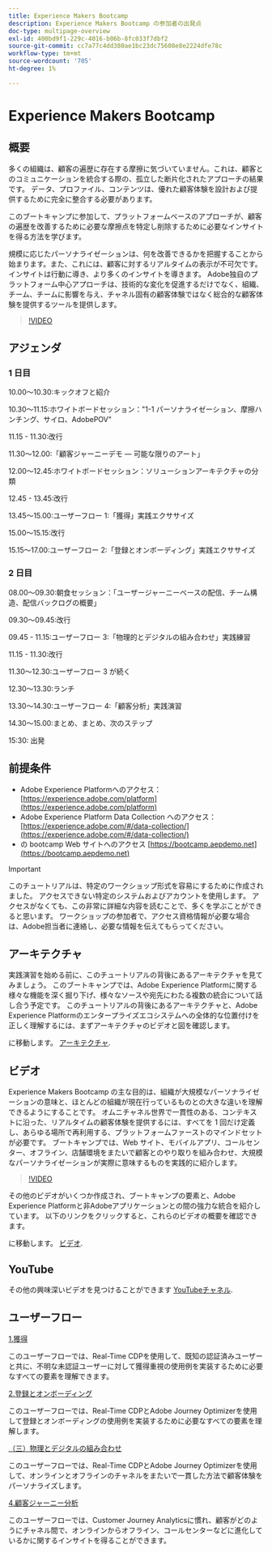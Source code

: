 ```yaml
---
title: Experience Makers Bootcamp
description: Experience Makers Bootcamp の参加者の出発点
doc-type: multipage-overview
exl-id: 400bd9f1-229c-4016-b06b-8fc033f7dbf2
source-git-commit: cc7a77c4dd380ae1bc23dc75608e8e2224dfe78c
workflow-type: tm+mt
source-wordcount: '705'
ht-degree: 1%

---
```


# Experience Makers Bootcamp

## 概要

多くの組織は、顧客の遍歴に存在する摩擦に気づいていません。これは、顧客とのコミュニケーションを統合する際の、孤立した断片化されたアプローチの結果です。 データ、プロファイル、コンテンツは、優れた顧客体験を設計および提供するために完全に整合する必要があります。

このブートキャンプに参加して、プラットフォームベースのアプローチが、顧客の遍歴を改善するために必要な摩擦点を特定し削除するために必要なインサイトを得る方法を学びます。

規模に応じたパーソナライゼーションは、何を改善できるかを把握することから始まります。また、これには、顧客に対するリアルタイムの表示が不可欠です。 インサイトは行動に導き、より多くのインサイトを導きます。 Adobe独自のプラットフォーム中心アプローチは、技術的な変化を促進するだけでなく、組織、チーム、チームに影響を与え、チャネル固有の顧客体験ではなく総合的な顧客体験を提供するツールを提供します。

>[!VIDEO](https://video.tv.adobe.com/v/344962?quality=12&enable=on)

## アジェンダ

### 1 日目

10.00～10.30:キックオフと紹介

10.30～11.15:ホワイトボードセッション：&quot;1-1 パーソナライゼーション、摩擦ハンチング、サイロ、AdobePOV&quot;

11.15 - 11.30:改行

11.30～12.00:「顧客ジャーニーデモ — 可能な限りのアート」

12.00～12.45:ホワイトボードセッション：ソリューションアーキテクチャの分類

12.45 - 13.45:改行

13.45～15.00:ユーザーフロー 1:「獲得」実践エクササイズ

15.00～15.15:改行

15.15～17.00:ユーザーフロー 2:「登録とオンボーディング」実践エクササイズ

### 2 日目

08.00～09.30:朝食セッション：「ユーザージャーニーベースの配信、チーム構造、配信バックログの概要」

09.30～09.45:改行

09.45 - 11.15:ユーザーフロー 3:「物理的とデジタルの組み合わせ」実践練習

11.15 - 11.30:改行

11.30～12.30:ユーザーフロー 3 が続く

12.30～13.30:ランチ

13.30～14.30:ユーザーフロー 4:「顧客分析」実践演習

14.30～15.00:まとめ、まとめ、次のステップ

15:30: 出発

## 前提条件

- Adobe Experience Platformへのアクセス： [https://experience.adobe.com/platform](https://experience.adobe.com/platform)
- Adobe Experience Platform Data Collection へのアクセス： [https://experience.adobe.com/#/data-collection/](https://experience.adobe.com/#/data-collection/)
- の bootcamp Web サイトへのアクセス [https://bootcamp.aepdemo.net](https://bootcamp.aepdemo.net)

>[!IMPORTANT]
>
>このチュートリアルは、特定のワークショップ形式を容易にするために作成されました。 アクセスできない特定のシステムおよびアカウントを使用します。 アクセスがなくても、この非常に詳細な内容を読むことで、多くを学ぶことができると思います。 ワークショップの参加者で、アクセス資格情報が必要な場合は、Adobe担当者に連絡し、必要な情報を伝えてもらってください。

## アーキテクチャ

実践演習を始める前に、このチュートリアルの背後にあるアーキテクチャを見てみましょう。 このブートキャンプでは、Adobe Experience Platformに関する様々な機能を深く掘り下げ、様々なソースや宛先にわたる複数の統合について話し合う予定です。 このチュートリアルの背後にあるアーキテクチャと、Adobe Experience Platformのエンタープライズエコシステムへの全体的な位置付けを正しく理解するには、まずアーキテクチャのビデオと図を確認します。

に移動します。 [アーキテクチャ](https://experienceleague.adobe.com/docs/platform-learn/comprehensive-technical-tutorial-v22/architecture.html?lang=en).

## ビデオ

Experience Makers Bootcamp の主な目的は、組織が大規模なパーソナライゼーションの意味と、ほとんどの組織が現在行っているものとの大きな違いを理解できるようにすることです。 オムニチャネル世界で一貫性のある、コンテキストに沿った、リアルタイムの顧客体験を提供するには、すべてを 1 回だけ定義し、あらゆる場所で再利用する、プラットフォームファーストのマインドセットが必要です。 ブートキャンプでは、Web サイト、モバイルアプリ、コールセンター、オフライン、店舗環境をまたいで顧客とのやり取りを組み合わせ、大規模なパーソナライゼーションが実際に意味するものを実践的に紹介します。

>[!VIDEO](https://video.tv.adobe.com/v/345446?quality=12&enable=on)

その他のビデオがいくつか作成され、ブートキャンプの要素と、Adobe Experience Platformと非Adobeアプリケーションとの間の強力な統合を紹介しています。 以下のリンクをクリックすると、これらのビデオの概要を確認できます。

に移動します。 [ビデオ](https://experienceleague.adobe.com/docs/platform-learn/comprehensive-technical-tutorial-v22/videos.html?lang=en).

## YouTube

その他の興味深いビデオを見つけることができます [YouTubeチャネル](https://www.youtube.com/channel/UCUKG2dkZ9pYuZUPebQ21jUw).

## ユーザーフロー

[1.獲得](./uc/uc1/uc1.md)

このユーザーフローでは、Real-Time CDPを使用して、既知の認証済みユーザーと共に、不明な未認証ユーザーに対して獲得重視の使用例を実装するために必要なすべての要素を理解できます。

[2.登録とオンボーディング](./uc/uc2/uc2.md)

このユーザーフローでは、Real-Time CDPとAdobe Journey Optimizerを使用して登録とオンボーディングの使用例を実装するために必要なすべての要素を理解します。

[（三）物理とデジタルの組み合わせ](./uc/uc3/uc3.md)

このユーザーフローでは、Real-Time CDPとAdobe Journey Optimizerを使用して、オンラインとオフラインのチャネルをまたいで一貫した方法で顧客体験をパーソナライズします。

[4.顧客ジャーニー分析](./uc/uc4/uc4.md)

このユーザーフローでは、Customer Journey Analyticsに慣れ、顧客がどのようにチャネル間で、オンラインからオフライン、コールセンターなどに進化しているかに関するインサイトを得ることができます。
